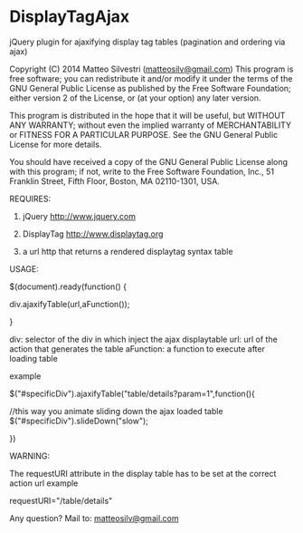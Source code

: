DisplayTagAjax
==============

jQuery plugin for ajaxifying display tag tables (pagination and ordering via ajax)

Copyright (C) 2014 Matteo Silvestri (matteosilv@gmail.com)
This program is free software; you can redistribute it and/or
modify it under the terms of the GNU General Public License
as published by the Free Software Foundation; either version 2
of the License, or (at your option) any later version.

This program is distributed in the hope that it will be useful,
but WITHOUT ANY WARRANTY; without even the implied warranty of
MERCHANTABILITY or FITNESS FOR A PARTICULAR PURPOSE.  See the
GNU General Public License for more details.

You should have received a copy of the GNU General Public License
along with this program; if not, write to the Free Software
Foundation, Inc., 51 Franklin Street, Fifth Floor, Boston, MA  02110-1301, USA.

REQUIRES:

1) jQuery <http://www.jquery.com>

2) DisplayTag <http://www.displaytag.org>

3) a url http that returns a rendered displaytag syntax table

USAGE: 

$(document).ready(function() {

div.ajaxifyTable(url,aFunction());

}

div: selector of the div in which inject the ajax displaytable
url: url of the action that generates the table
aFunction: a function to execute after loading table

example

$("#specificDiv").ajaxifyTable("table/details?param=1",function(){

//this way you animate sliding down the ajax loaded table
$("#specificDiv").slideDown("slow");

})


WARNING:

The requestURI attribute in the display table has to be set at the correct action
url example

requestURI="/table/details"


Any question?
Mail to: <matteosilv@gmail.com>
